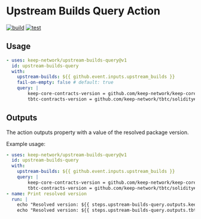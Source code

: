 # Upstream Builds Query Action

[![build](https://github.com/keep-network/upstream-builds-query/actions/workflows/build.yml/badge.svg)](https://github.com/keep-network/upstream-builds-query/actions/workflows/build.yml)
[![test](https://github.com/keep-network/upstream-builds-query/actions/workflows/test.yml/badge.svg)](https://github.com/keep-network/upstream-builds-query/actions/workflows/test.yml)

<!-- TODO: Write documentation -->
## Usage

<!-- prettier-ignore-start -->
```yaml
- uses: keep-network/upstream-builds-query@v1
  id: upstream-builds-query
  with:
    upstream-builds: ${{ github.event.inputs.upstream_builds }}
    fail-on-empty: false # default: true
    query: |
        keep-core-contracts-version = github.com/keep-network/keep-core/solidity#version
        tbtc-contracts-version = github.com/keep-network/tbtc/solidity#version
```
<!-- prettier-ignore-end -->

## Outputs

The action outputs property with a value of the resolved package version.

Example usage:

```yaml
- uses: keep-network/upstream-builds-query@v1
  id: upstream-builds-query
  with:
    upstream-builds: ${{ github.event.inputs.upstream_builds }}
    query: |
        keep-core-contracts-version = github.com/keep-network/keep-core/solidity#version
        tbtc-contracts-version = github.com/keep-network/tbtc/solidity#version
- name: Print resolved version
  run: |
    echo "Resolved version: ${{ steps.upstream-builds-query.outputs.keep-core-contracts-version }}"
    echo "Resolved version: ${{ steps.upstream-builds-query.outputs.tbtc-contracts-version }}"
```
